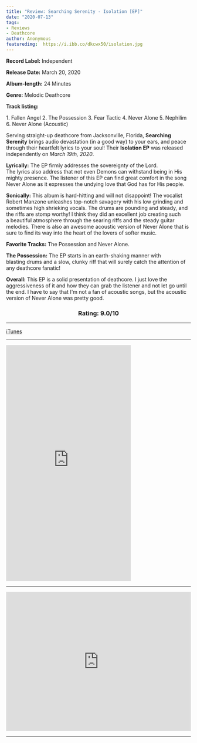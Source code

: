 ```yaml
---
title: "Review: Searching Serenity - Isolation [EP]"
date: "2020-07-13"
tags:
- Reviews
- Deathcore
author: Anonymous
featuredimg:  https://i.ibb.co/dkcwx50/isolation.jpg
---
```


**Record Label:** Independent 

**Release Date:** March 20, 2020

**Album-length:** 24 Minutes

**Genre:** Melodic Deathcore

**Track listing:**

1\. Fallen Angel
2\. The Possession
3\. Fear Tactic
4\. Never Alone
5\. Nephilim
6\. Never Alone (Acoustic)

Serving straight-up deathcore from Jacksonville, Florida, **Searching Serenity** brings audio devastation (in a good way) to your ears, and peace through their heartfelt lyrics to your soul! Their **Isolation EP** was released independently on _March 19th, 2020_.

**Lyrically:** The EP firmly addresses the sovereignty of the Lord. The lyrics also address that not even Demons can withstand being in His mighty presence. The listener of this EP can find great comfort in the song Never Alone as it expresses the undying love that God has for His people.

**Sonically:** This album is hard-hitting and will not disappoint! The vocalist Robert Manzone unleashes top-notch savagery with his low grinding and sometimes high shrieking vocals. The drums are pounding and steady, and the riffs are stomp worthy! I think they did an excellent job creating such a beautiful atmosphere through the searing riffs and the steady guitar melodies. There is also an awesome acoustic version of Never Alone that is sure to find its way into the heart of the lovers of softer music.

**Favorite Tracks:** The Possession and Never Alone.

**The Possession:** The EP starts in an earth-shaking manner with blasting drums and a slow, clunky riff that will surely catch the attention of any deathcore fanatic!

**Overall:** This EP is a solid presentation of deathcore. I just love the aggressiveness of it and how they can grab the listener and not let go until the end. I have to say that I'm not a fan of acoustic songs, but the acoustic version of Never Alone was pretty good.

<h3 style="text-align:center;">Rating: 9.0/10</h3>

<hr>

[iTunes](https://music.apple.com/ca/album/isolation-ep/1504518666)

* * *

<iframe style="border: 0; width: 340px; height: 644px;" src="https://bandcamp.com/EmbeddedPlayer/album=1109134708/size=large/bgcol=ffffff/linkcol=0687f5/transparent=true/" seamless><a href="https://searchingserenity.bandcamp.com/album/isolation">Isolation by Searching Serenity</a></iframe>

* * *

<iframe src="https://open.spotify.com/embed/album/0xsGUIjO83mt8zAhHSKmFt" style="border: 0; width: 100%; height: 380px;" allowfullscreen allow="encrypted-media"></iframe>


<hr>

